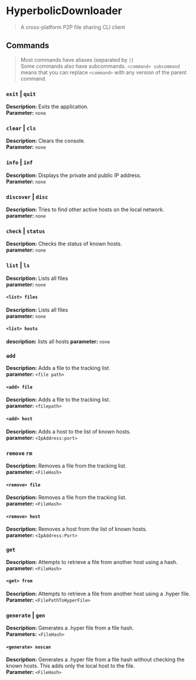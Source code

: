 # HyperbolicDownloader

> A cross-platform P2P file sharing CLI client

## Commands

> Most commands have aliases (separated by `|`)\
> Some commands also have subcommands. `<command> subcommand` means that you can replace `<command>` with any version of the parent command.

### `exit` | `quit`

**Description:** Exits the application.\
**Parameter:** `none`


### `clear` | `cls`

**Description:** Clears the console.\
**Parameter:** `none`


### `info` | `inf`

**Description:** Displays the private and public IP address.\
**Parameter:** `none`


### `discover` | `disc`

**Description:** Tries to find other active hosts on the local network.\
**parameter:** `none`


### `check` | `status`

**Description:** Checks the status of known hosts.\
**parameter:** `none`


### `list` | `ls`

**Description:** Lists all files\
**parameter:** `none`

#### `<list> files`

**Description:** Lists all files\
**parameter:** `none`

#### `<list> hosts`

**description:** lists all hosts
**parameter:** `none`


### `add`

**Description:** Adds a file to the tracking list.\
**parameter:** `<file path>`

#### `<add> file`

**Description:** Adds a file to the tracking list\.\
**parameter:** `<filepath>`

#### `<add> host`

**Description:** Adds a host to the list of known hosts.\
**parameter:** `<IpAddress:port>`


### `remove` `rm`

**Description:** Removes a file from the tracking list.\
**parameter:** `<FileHash>`

#### `<remove> file`

**Description:** Removes a file from the tracking list.\
**parameter:** `<FileHash>`

#### `<remove> host`

**Description:** Removes a host from the list of known hosts.\
**parameter:** `<IpAddress:Port>`


### `get`

**Description:** Attempts to retrieve a file from another host using a hash.\
**parameter:** `<FileHash>`

#### `<get> from`

**Description:** Attempts to retrieve a file from another host using a .hyper file.\
**Parameter:** `<FilePathToHyperFile>`


### `generate` | `gen`

**Description:** Generates a .hyper file from a file hash.\
**Parameters:** `<FileHash>`

#### `<generate> noscan`

**Description:** Generates a .hyper file from a file hash without checking the known hosts. This adds only the local host to the file.\
**Parameter:** `<FileHash>`
